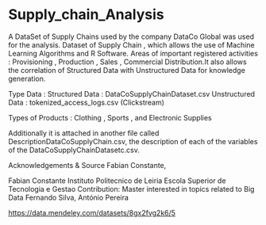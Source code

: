 # Supply_chain_Analysis
A DataSet of Supply Chains used by the company DataCo Global was used for the analysis. Dataset of Supply Chain , which allows the use of Machine Learning Algorithms and R Software.
Areas of important registered activities : Provisioning , Production , Sales , Commercial Distribution.It also allows the correlation of Structured Data with Unstructured Data for knowledge generation.

Type Data :
Structured Data : DataCoSupplyChainDataset.csv
Unstructured Data : tokenized_access_logs.csv (Clickstream)

Types of Products : Clothing , Sports , and Electronic Supplies

Additionally it is attached in another file called DescriptionDataCoSupplyChain.csv, the description of each of the variables of the DataCoSupplyChainDatasetc.csv.

Acknowledgements & Source
Fabian Constante,

Fabian Constante
Instituto Politecnico de Leiria Escola Superior de Tecnologia e Gestao
Contribution: Master interested in topics related to Big Data
Fernando Silva, António Pereira

https://data.mendeley.com/datasets/8gx2fvg2k6/5


